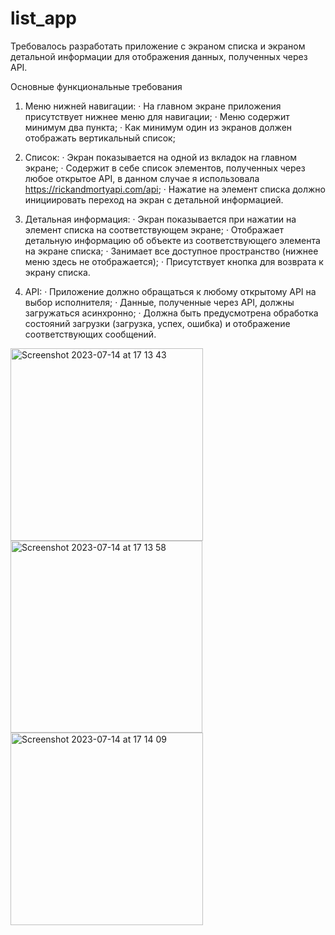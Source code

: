 # list_app

Требовалось разработать приложение с экраном списка и экраном детальной информации для отображения данных, полученных через API.

Основные функциональные требования

1.	Меню нижней навигации:
·  	На главном экране приложения присутствует нижнее меню для навигации;
·  	Меню содержит минимум два пункта;
·  	Как минимум один из экранов должен отображать вертикальный список;

3.	Список:
·  	Экран показывается на одной из вкладок на главном экране;
·  	Содержит в себе список элементов, полученных через любое открытое API, в данном случае я использовала https://rickandmortyapi.com/api;
·  	Нажатие на элемент списка должно инициировать переход на экран с детальной информацией.

4.	Детальная информация:
·  	Экран показывается при нажатии на элемент списка на соответствующем экране;
·  	Отображает детальную информацию об объекте из соответствующего элемента на экране списка;
·  	Занимает все доступное пространство (нижнее меню здесь не отображается);
·  	Присутствует кнопка для возврата к экрану списка.

5.	API:
·  	Приложение должно обращаться к любому открытому API на выбор исполнителя;
·  	Данные, полученные через API, должны загружаться асинхронно;
·  	Должна быть предусмотрена обработка состояний загрузки (загрузка, успех, ошибка) и отображение соответствующих сообщений.


<img width="308" alt="Screenshot 2023-07-14 at 17 13 43" src="https://github.com/DariaZvezdochkina/RickAndMortyListApp/assets/57398072/96ad686b-56e5-43da-8f6d-278f3cb221c8">
<img width="307" alt="Screenshot 2023-07-14 at 17 13 58" src="https://github.com/DariaZvezdochkina/RickAndMortyListApp/assets/57398072/0e3e07ef-3fa4-4ad3-9505-43a51d276520">
<img width="308" alt="Screenshot 2023-07-14 at 17 14 09" src="https://github.com/DariaZvezdochkina/RickAndMortyListApp/assets/57398072/47767d97-f420-4eb7-b651-27eb89263f4b">
